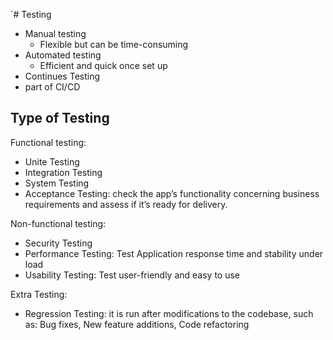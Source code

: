 `# Testing 
* Manual testing
  * Flexible but can be time-consuming
* Automated testing
  * Efficient and quick once set up
* Continues Testing
 * part of CI/CD
 
## Type of Testing 
Functional testing:
* Unite Testing
* Integration Testing
* System Testing
* Acceptance Testing: check the app’s functionality concerning business requirements and assess if it’s ready for delivery.

Non-functional testing:
* Security Testing
* Performance Testing: Test Application response time and stability under load
* Usability Testing: Test user-friendly and easy to use

Extra Testing:
* Regression Testing: it is run after modifications to the codebase, such as: Bug fixes, New feature additions, Code refactoring
